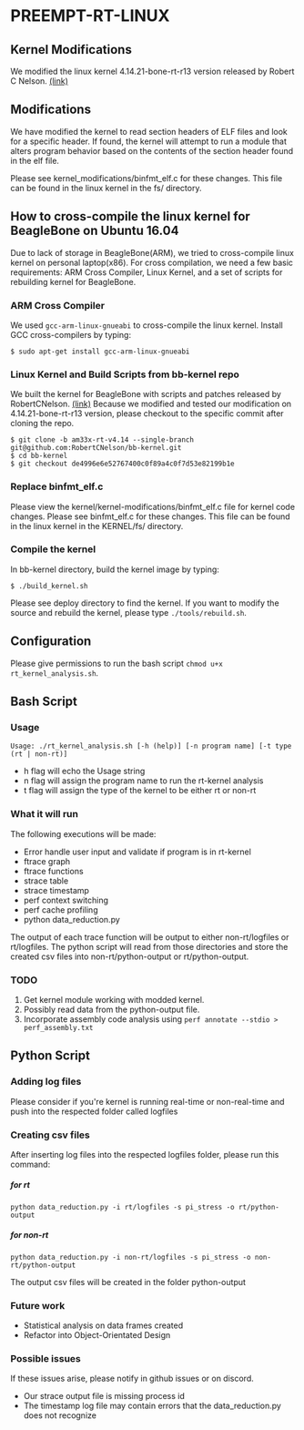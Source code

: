 # PREEMPT-RT-LINUX

## Kernel Modifications

We modified the linux kernel 4.14.21-bone-rt-r13 version released by Robert C Nelson. [(link)](https://github.com/RobertCNelson/bb-kernel)

## Modifications

We have modified the kernel to read section headers of ELF files and look for a specific header. If found, the kernel will attempt to run a module that alters program behavior based on the contents of the section header found in the elf file.

Please see kernel_modifications/binfmt_elf.c for these changes. This file can be found in the linux kernel in the fs/ directory.

## How to cross-compile the linux kernel for BeagleBone on Ubuntu 16.04

Due to lack of storage in BeagleBone(ARM), we tried to cross-compile linux kernel on personal laptop(x86). For cross compilation, we need a few basic requirements: ARM Cross Compiler, Linux Kernel, and a set of scripts for rebuilding kernel for BeagleBone.

### ARM Cross Compiler

We used `gcc-arm-linux-gnueabi` to cross-compile the linux kernel. Install GCC cross-compilers by typing:
    
    $ sudo apt-get install gcc-arm-linux-gnueabi

### Linux Kernel and Build Scripts from bb-kernel repo

We built the kernel for BeagleBone with scripts and patches released by RobertCNelson. [(link)](https://github.com/RobertCNelson/bb-kernel/tree/de4996e6e52767400c0f89a4c0f7d53e82199b1e) Because we modified and tested our modification on 4.14.21-bone-rt-r13 version, please checkout to the specific commit after cloning the repo.
    
    $ git clone -b am33x-rt-v4.14 --single-branch git@github.com:RobertCNelson/bb-kernel.git
    $ cd bb-kernel
    $ git checkout de4996e6e52767400c0f89a4c0f7d53e82199b1e

### Replace binfmt_elf.c

Please view the kernel/kernel-modifications/binfmt_elf.c file for kernel code changes. Please see binfmt_elf.c for these changes. This file can be found in the linux kernel in the KERNEL/fs/ directory.

### Compile the kernel

In bb-kernel directory, build the kernel image by typing:

    $ ./build_kernel.sh
Please see deploy directory to find the kernel. If you want to modify the source and rebuild the kernel, please type `./tools/rebuild.sh`.

## Configuration
Please give permissions to run the bash script `chmod u+x rt_kernel_analysis.sh`.


## Bash Script
### Usage
`Usage: ./rt_kernel_analysis.sh [-h (help)] [-n program name] [-t type (rt | non-rt)]`
* h flag will echo the Usage string
* n flag will assign the program name to run the rt-kernel analysis
* t flag will assign the type of the kernel to be either rt or non-rt

### What it will run
The following executions will be made:
* Error handle user input and validate if program is in rt-kernel
* ftrace graph
* ftrace functions
* strace table
* strace timestamp
* perf context switching
* perf cache profiling
* python data_reduction.py

The output of each trace function will be output to either non-rt/logfiles or rt/logfiles. The python script will read from those directories and store the created csv files into non-rt/python-output or rt/python-output.

### TODO
1. Get kernel module working with modded kernel.
2. Possibly read data from the python-output file.
3. Incorporate assembly code analysis using `perf annotate --stdio > perf_assembly.txt`

## Python Script
### Adding log files
Please consider if you're kernel is running real-time or non-real-time and push into the respected folder called logfiles

### Creating csv files
After inserting log files into the respected logfiles folder, please run this command:

##### for rt
`python data_reduction.py -i rt/logfiles -s pi_stress -o rt/python-output`

##### for non-rt
`python data_reduction.py -i non-rt/logfiles -s pi_stress -o non-rt/python-output`

The output csv files will be created in the folder python-output

### Future work
* Statistical analysis on data frames created
* Refactor into Object-Orientated Design

### Possible issues
If these issues arise, please notify in github issues or on discord.
* Our strace output file is missing process id
* The timestamp log file may contain errors that the data_reduction.py does not recognize

